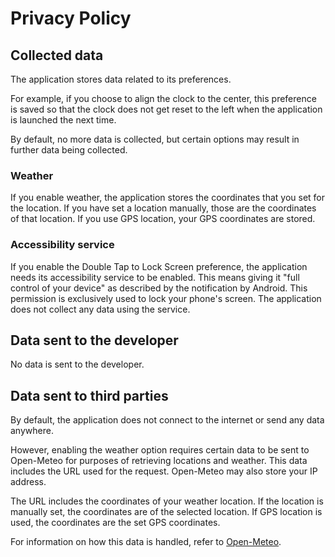 # Privacy Policy

## Collected data
The application stores data related to its preferences. 

For example, if you choose to align the clock to the center, this preference is saved so that the clock does not get reset to the left when the application is launched the next time.

By default, no more data is collected, but certain options may result in further data being collected.

### Weather
If you enable weather, the application stores the coordinates that you set for the location. If you have set a location manually, those are the coordinates of that location. If you use GPS location, your GPS coordinates are stored.

### Accessibility service
If you enable the Double Tap to Lock Screen preference, the application needs its accessibility service to be enabled. This means giving it "full control of your device" as described by the notification by Android. This permission is exclusively used to lock your phone's screen. The application does not collect any data using the service. 

## Data sent to the developer
No data is sent to the developer.

## Data sent to third parties
By default, the application does not connect to the internet or send any data anywhere. 

However, enabling the weather option requires certain data to be sent to Open-Meteo for purposes of retrieving locations and weather. This data includes the URL used for the request. Open-Meteo may also store your IP address.

The URL includes the coordinates of your weather location. If the location is manually set, the coordinates are of the selected location. If GPS location is used, the coordinates are the set GPS coordinates.

For information on how this data is handled, refer to [Open-Meteo](https://open-meteo.com/en/terms).
